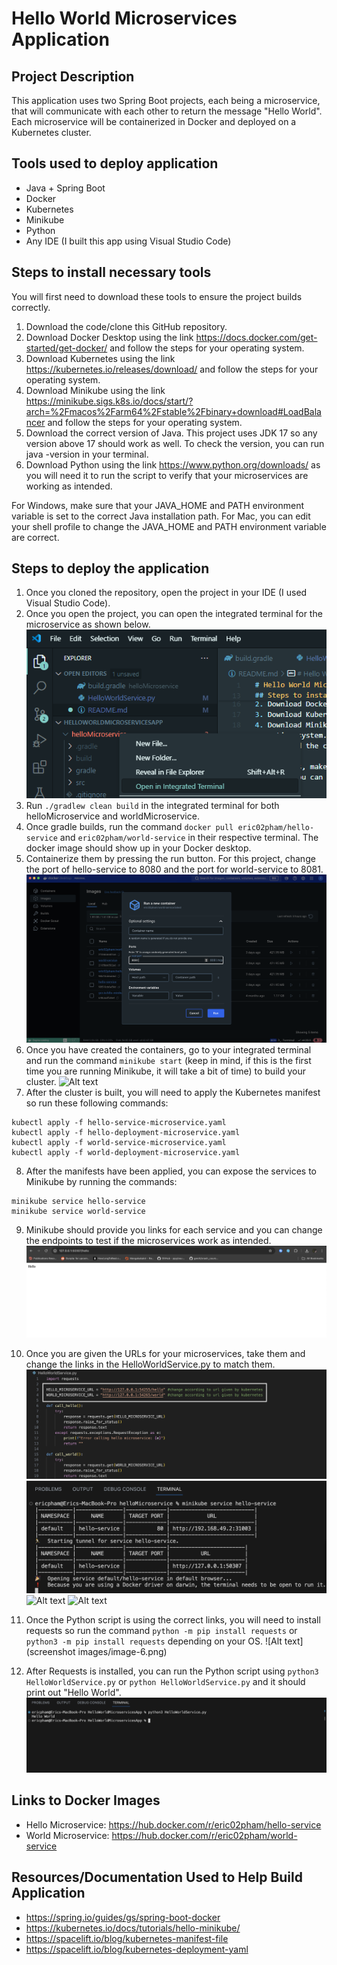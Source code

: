 # Hello World Microservices Application
## Project Description
This application uses two Spring Boot projects, each being a microservice, that will communicate 
with each other to return the message "Hello World". Each microservice will be containerized in Docker 
and deployed on a Kubernetes cluster.

## Tools used to deploy application
- Java + Spring Boot
- Docker
- Kubernetes
- Minikube
- Python
- Any IDE (I built this app using Visual Studio Code)

## Steps to install necessary tools
You will first need to download these tools to ensure the project builds correctly.
1. Download the code/clone this GitHub repository. 
2. Download Docker Desktop using the link https://docs.docker.com/get-started/get-docker/ and follow the steps for your operating system.
3. Download Kubernetes using the link https://kubernetes.io/releases/download/ and follow the steps for your operating system. 
4. Download Minikube using the link https://minikube.sigs.k8s.io/docs/start/?arch=%2Fmacos%2Farm64%2Fstable%2Fbinary+download#LoadBalancer and follow the steps for your operating system.
5. Download the correct version of Java. This project uses JDK 17 so any version above 17 should work as well. To check the version, you can run java -version in your terminal. 
6. Download Python using the link https://www.python.org/downloads/ as you will need it to run the script to verify that your microservices are working as intended.

For Windows, make sure that your JAVA_HOME and PATH environment variable is set to the correct Java installation path.
For Mac, you can edit your shell profile to change the JAVA_HOME and PATH environment variable are correct.


## Steps to deploy the application
1. Once you cloned the repository, open the project in your IDE (I used Visual Studio Code).
2. Once you open the project, you can open the integrated terminal for the microservice as shown below.
![alt text](image.png)
3. Run `./gradlew clean build` in the integrated terminal for both helloMicroservice and worldMicroservice.
4. Once gradle builds, run the command `docker pull eric02pham/hello-service` and `eric02pham/world-service` in their respective terminal. The docker image should show up in your Docker desktop. 
5. Containerize them by pressing the run button. For this project, change the port of hello-service to 8080 and the port for world-service to 8081.
![Alt text](image-1.png)
6. Once you have created the containers, go to your integrated terminal and run the command `minikube start` (keep in mind, if this is the first time you are running Minikube, it will take a bit of time) to build your cluster.
![Alt text](image-7.png)
7. After the cluster is built, you will need to apply the Kubernetes manifest so run these following commands:
```
kubectl apply -f hello-service-microservice.yaml
kubectl apply -f hello-deployment-microservice.yaml
kubectl apply -f world-service-microservice.yaml
kubectl apply -f world-deployment-microservice.yaml
```
8. After the manifests have been applied, you can expose the services to Minikube by running the commands:
```
minikube service hello-service
minikube service world-service
```
9. Minikube should provide you links for each service and you can change the endpoints to test if the microservices work as intended. 
![Alt text](image-2.png)

10. Once you are given the URLs for your microservices, take them and change the links in the HelloWorldService.py to match them.
![Alt text](image-3.png)
![Alt text](image-4.png)
![Alt text](image-8.png)
![Alt text](image-9.png)

11. Once the Python script is using the correct links, you will need to install requests so run the command `python -m pip install requests` or `python3 -m pip install requests` depending on your OS. 
![Alt text](screenshot images/image-6.png)

12. After Requests is installed, you can run the Python script using `python3 HelloWorldService.py` or `python HelloWorldService.py` and it should print out "Hello World".
![Alt text](image-5.png)

## Links to Docker Images
- Hello Microservice: https://hub.docker.com/r/eric02pham/hello-service
- World Microservice: https://hub.docker.com/r/eric02pham/world-service

## Resources/Documentation Used to Help Build Application
- https://spring.io/guides/gs/spring-boot-docker
- https://kubernetes.io/docs/tutorials/hello-minikube/
- https://spacelift.io/blog/kubernetes-manifest-file
- https://spacelift.io/blog/kubernetes-deployment-yaml